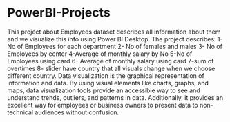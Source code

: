 # PowerBI-Projects
This project about Employees dataset describes all information about them and we visualize this info using Power BI Desktop. 
The project describes:
1- No of Employees for each department
2- No of females and males 
3- No of Employees by center
4-Average of monthly salary by No
5-No of Employees using card
6- Average of monthly salary using card
7-sum of overtimes
8- slider have country that all visuals change when we choose different country.
Data visualization is the graphical representation of information and data. By using visual elements like charts, graphs, and maps, data visualization tools provide an accessible way to see and understand trends, outliers, and patterns in data. Additionally, it provides an excellent way for employees or business owners to present data to non-technical audiences without confusion.

